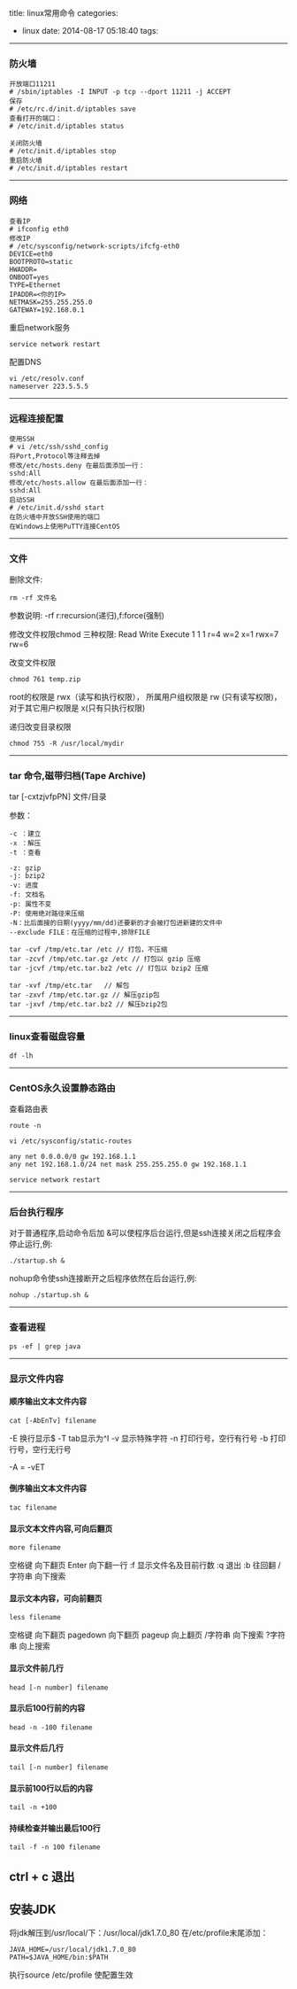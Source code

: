 title: linux常用命令
categories:
  - linux
date: 2014-08-17 05:18:40
tags:
---

### 防火墙 ###
```shell
开放端口11211
# /sbin/iptables -I INPUT -p tcp --dport 11211 -j ACCEPT
保存
# /etc/rc.d/init.d/iptables save
查看打开的端口：
# /etc/init.d/iptables status

关闭防火墙
# /etc/init.d/iptables stop
重启防火墙
# /etc/init.d/iptables restart
```

------------------------------------------------------------

### 网络 ###
```shell
查看IP
# ifconfig eth0
修改IP
# /etc/sysconfig/network-scripts/ifcfg-eth0
DEVICE=eth0
BOOTPROTO=static
HWADDR=
ONBOOT=yes
TYPE=Ethernet
IPADDR=<你的IP>
NETMASK=255.255.255.0
GATEWAY=192.168.0.1
```
重启network服务
```
service network restart
```

配置DNS
```
vi /etc/resolv.conf
nameserver 223.5.5.5
```

------------------------------------------------------------

### 远程连接配置 ###
```shell
使用SSH
# vi /etc/ssh/sshd_config
将Port,Protocol等注释去掉
修改/etc/hosts.deny 在最后面添加一行：
sshd:All
修改/etc/hosts.allow 在最后面添加一行：
sshd:All
启动SSH
# /etc/init.d/sshd start
在防火墙中开放SSH使用的端口
在Windows上使用PuTTY连接CentOS
```

------------------------------------------------------------

### 文件 ###

删除文件:
```
rm -rf 文件名
```
参数说明:
-rf r:recursion(递归),f:force(强制)

修改文件权限chmod
三种权限:
Read Write Execute
  1    1     1
r=4
w=2
x=1
rwx=7
rw=6

改变文件权限
```
chmod 761 temp.zip
```
root的权限是 rwx（读写和执行权限），
所属用户组权限是 rw (只有读写权限)，
对于其它用户权限是 x(只有只执行权限)

递归改变目录权限
```
chmod 755 -R /usr/local/mydir
```
------------------------------------------------------------

### tar 命令,磁带归档(Tape Archive) ###

tar [-cxtzjvfpPN] 文件/目录

参数：
```
-c ：建立
-x ：解压
-t ：查看

-z:	gzip
-j: bzip2
-v: 进度
-f: 文档名
-p: 属性不变
-P: 使用绝对路径来压缩
-N：比后面接的日期(yyyy/mm/dd)还要新的才会被打包进新建的文件中
--exclude FILE：在压缩的过程中,排除FILE
```

```
tar -cvf /tmp/etc.tar /etc // 打包，不压缩
tar -zcvf /tmp/etc.tar.gz /etc // 打包以 gzip 压缩
tar -jcvf /tmp/etc.tar.bz2 /etc // 打包以 bzip2 压缩

tar -xvf /tmp/etc.tar	// 解包
tar -zxvf /tmp/etc.tar.gz // 解压gzip包
tar -jxvf /tmp/etc.tar.bz2 // 解压bzip2包
```

------------------------------------------------------------

###  linux查看磁盘容量 ###
```
df -lh
```
------------------------------------------------------------

### CentOS永久设置静态路由 ###

查看路由表
```
route -n
```

```
vi /etc/sysconfig/static-routes
```

```
any net 0.0.0.0/0 gw 192.168.1.1
any net 192.168.1.0/24 net mask 255.255.255.0 gw 192.168.1.1
```

```
service network restart
```
------------------------------------------------------------

### 后台执行程序 ###
对于普通程序,启动命令后加 &可以使程序后台运行,但是ssh连接关闭之后程序会停止运行,例:
```
./startup.sh &
```
nohup命令使ssh连接断开之后程序依然在后台运行,例:
```
nohup ./startup.sh &
```
------------------------------------------------------------

### 查看进程 ###
```
ps -ef | grep java
```

------------------------------------------------------------
### 显示文件内容 ###

#### 顺序输出文本文件内容 ####
```
cat [-AbEnTv] filename
```
-E 换行显示$
-T tab显示为^I
-v 显示特殊字符
-n 打印行号，空行有行号
-b 打印行号，空行无行号

-A = -vET

#### 倒序输出文本文件内容 ####
```
tac filename
```

#### 显示文本文件内容,可向后翻页  ####
```
more filename
```
空格键	向下翻页
Enter		向下翻一行
:f 		显示文件名及目前行数
:q 		退出
:b 		往回翻
/字符串	向下搜索

#### 显示文本内容，可向前翻页 ####
```
less filename
```
空格键	向下翻页
pagedown	向下翻页
pageup	向上翻页
/字符串	向下搜索
?字符串	向上搜索

#### 显示文件前几行 ####
```
head [-n number] filename
```

#### 显示后100行前的内容 ####
```
head -n -100 filename
```

#### 显示文件后几行 ####
```
tail [-n number] filename
```

#### 显示前100行以后的内容 ####
```
tail -n +100
```

#### 持续检查并输出最后100行 ####
```
tail -f -n 100 filename
```
ctrl + c 退出
------------------------------------------------------------
## 安装JDK ##
将jdk解压到/usr/local/下：/usr/local/jdk1.7.0_80
在/etc/profile末尾添加：
```
JAVA_HOME=/usr/local/jdk1.7.0_80
PATH=$JAVA_HOME/bin:$PATH
```

执行source /etc/profile 使配置生效


